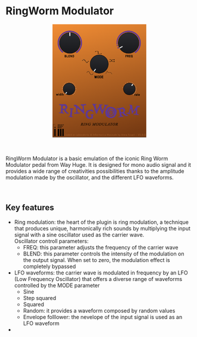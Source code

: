 # RingWorm Modulator


<p align="center">
    <img src="images/interface.png" alt="alt text" width="50%" height="50%">
</p>

<br>
<p> 
    RingWorm Modulator is a basic emulation of the iconic Ring Worm Modulator pedal from Way Huge. It is designed for mono audio signal and it provides a wide range of creativities possibilities thanks to the amplitude modulation made by the oscillator, and the different LFO waveforms. 
</p>

<br>

## Key features

<ul>
  <li>Ring modulation: the heart of the plugin is ring modulation, a technique that produces unique, harmonically rich sounds by multiplying the input signal with a sine oscillator used as the carrier wave.<br>
  Oscillator controll parameters:
        <ul>
          <li>FREQ: this parameter adjusts the frequency of the carrier wave</li>
          <li>BLEND: this parameter controls the intensity of the modulation on the output signal. When set to zero, the modulation effect is completely bypassed</li>
      </ul>
  </li>
  <li>LFO waveforms: the carrier wave is modulated in frequency by an LFO (Low Frequency Oscillator) that offers a diverse range of waveforms controlled by the MODE parameter
      <ul>
          <li>Sine</li>
          <li>Step squared</li>
          <li>Squared</li>
          <li>Random: it provides a waveform composed by random values</li>
          <li>Envelope folllower: the nevelope of the input signal is used as an LFO waveform</li>
      </ul>
  </li>
  <li></li>
</ul> 
